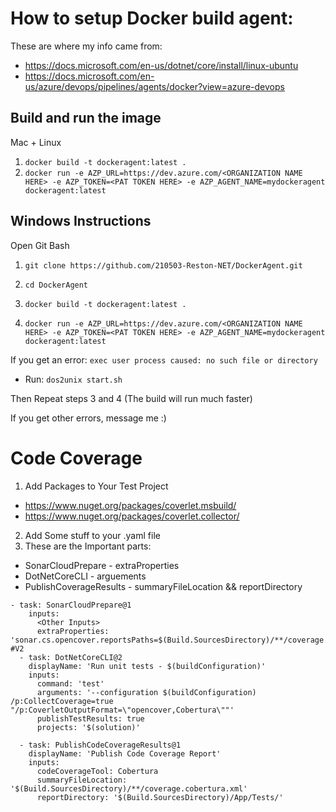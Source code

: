 # How to setup Docker build agent:
These are where my info came from:
- https://docs.microsoft.com/en-us/dotnet/core/install/linux-ubuntu
- https://docs.microsoft.com/en-us/azure/devops/pipelines/agents/docker?view=azure-devops

## Build and run the image
Mac + Linux
1. `docker build -t dockeragent:latest .`
2. `docker run -e AZP_URL=https://dev.azure.com/<ORGANIZATION NAME HERE> -e AZP_TOKEN=<PAT TOKEN HERE> -e AZP_AGENT_NAME=mydockeragent dockeragent:latest`

## Windows Instructions
Open Git Bash

1. `git clone https://github.com/210503-Reston-NET/DockerAgent.git`

2. `cd DockerAgent`

3. `docker build -t dockeragent:latest .`

4. `docker run -e AZP_URL=https://dev.azure.com/<ORGANIZATION NAME HERE> -e AZP_TOKEN=<PAT TOKEN HERE> -e AZP_AGENT_NAME=mydockeragent dockeragent:latest`


If you get an error: `exec user process caused: no such file or directory`

 - Run: `dos2unix start.sh`

Then Repeat steps 3 and 4 (The build will run much faster)

If you get other errors, message me :)

# Code Coverage
1. Add Packages to Your Test Project
  - https://www.nuget.org/packages/coverlet.msbuild/
  - https://www.nuget.org/packages/coverlet.collector/

2. Add Some stuff to your .yaml file
3. These are the Important parts:
  - SonarCloudPrepare - extraProperties
  - DotNetCoreCLI - arguements
  - PublishCoverageResults - summaryFileLocation && reportDirectory

```
- task: SonarCloudPrepare@1
    inputs:
      <Other Inputs>
      extraProperties: 'sonar.cs.opencover.reportsPaths=$(Build.SourcesDirectory)/**/coverage.opencover.xml'  
#V2
  - task: DotNetCoreCLI@2
    displayName: 'Run unit tests - $(buildConfiguration)'
    inputs:
      command: 'test'
      arguments: '--configuration $(buildConfiguration) /p:CollectCoverage=true "/p:CoverletOutputFormat=\"opencover,Cobertura\""'
      publishTestResults: true
      projects: '$(solution)'

  - task: PublishCodeCoverageResults@1
    displayName: 'Publish Code Coverage Report'
    inputs:
      codeCoverageTool: Cobertura
      summaryFileLocation: '$(Build.SourcesDirectory)/**/coverage.cobertura.xml'
      reportDirectory: '$(Build.SourcesDirectory)/App/Tests/'

```
